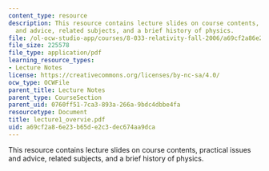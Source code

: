 ```yaml
---
content_type: resource
description: This resource contains lecture slides on course contents, practical issues
  and advice, related subjects, and a brief history of physics.
file: /ol-ocw-studio-app/courses/8-033-relativity-fall-2006/a69cf2a86e23b65de2c3dec674aa9dca_lecture1_overvie.pdf
file_size: 225578
file_type: application/pdf
learning_resource_types:
- Lecture Notes
license: https://creativecommons.org/licenses/by-nc-sa/4.0/
ocw_type: OCWFile
parent_title: Lecture Notes
parent_type: CourseSection
parent_uid: 0760ff51-7ca3-893a-266a-9bdc4dbbe4fa
resourcetype: Document
title: lecture1_overvie.pdf
uid: a69cf2a8-6e23-b65d-e2c3-dec674aa9dca
---
```

This resource contains lecture slides on course contents, practical issues and advice, related subjects, and a brief history of physics.